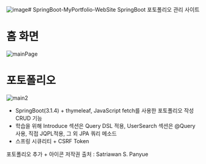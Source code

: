![image](https://github.com/hoony00/SpringBoot-MyPortfolio-WebSite/assets/86902854/a052c29d-4c35-49fe-81d3-e5304e5b9cca)# SpringBoot-MyPortfolio-WebSite
SpringBoot 포토폴리오 관리 사이트 


# 홈 화면
![mainPage](https://github.com/hoony00/SpringBoot-MyPortfolio-WebSite/assets/86902854/db253e95-8a05-48cf-8d16-a352c49ed300)

# 포토폴리오
![main2](https://github.com/hoony00/SpringBoot-MyPortfolio-WebSite/assets/86902854/75001a8d-9c83-4ef0-88f5-e9db712bb9bf)




- SpringBoot(3.1.4) + thymeleaf, JavaScript fetch를 사용한 포토폴리오 작성 CRUD 기능
- 학습을 위해 Introduce 섹션은 Query DSL 적용,  UserSearch 섹션은 @Query사용, 직접 JQPL적용, 그 외 JPA 쿼리 메소드 
- 스프링 시큐리티 + CSRF Token

포토폴리오 추가 + 아이콘 저작권 출처 : Satriawan S. Panyue

